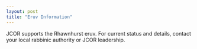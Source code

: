 ```yaml
---
layout: post
title: "Eruv Information"
---
```


JCOR supports the Rhawnhurst eruv. For current status and details, contact your local rabbinic authority or JCOR leadership.

